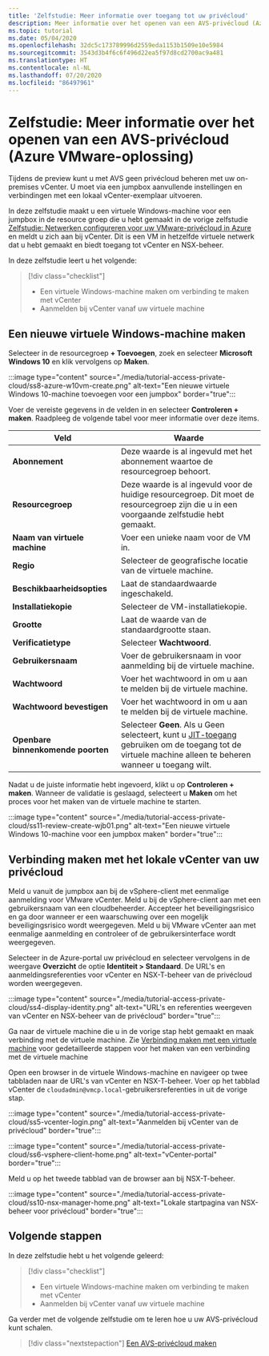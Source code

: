 ```yaml
---
title: 'Zelfstudie: Meer informatie over toegang tot uw privécloud'
description: Meer informatie over het openen van een AVS-privécloud (Azure VMware-oplossing)
ms.topic: tutorial
ms.date: 05/04/2020
ms.openlocfilehash: 32dc5c173789996d2559eda1153b1509e10e5984
ms.sourcegitcommit: 3543d3b4f6c6f496d22ea5f97d8cd2700ac9a481
ms.translationtype: HT
ms.contentlocale: nl-NL
ms.lasthandoff: 07/20/2020
ms.locfileid: "86497961"
---
```

# <a name="tutorial-learn-how-to-access-an-azure-vmware-solution-avs-private-cloud"></a>Zelfstudie: Meer informatie over het openen van een AVS-privécloud (Azure VMware-oplossing)

Tijdens de preview kunt u met AVS geen privécloud beheren met uw on-premises vCenter. U moet via een jumpbox aanvullende instellingen en verbindingen met een lokaal vCenter-exemplaar uitvoeren. 

In deze zelfstudie maakt u een virtuele Windows-machine voor een jumpbox in de resource groep die u hebt gemaakt in de vorige zelfstudie [Zelfstudie: Netwerken configureren voor uw VMware-privécloud in Azure](tutorial-configure-networking.md) en meldt u zich aan bij vCenter. Dit is een VM in hetzelfde virtuele netwerk dat u hebt gemaakt en biedt toegang tot vCenter en NSX-beheer. 

In deze zelfstudie leert u het volgende:

> [!div class="checklist"]
> * Een virtuele Windows-machine maken om verbinding te maken met vCenter
> * Aanmelden bij vCenter vanaf uw virtuele machine

## <a name="create-a-new-windows-virtual-machine"></a>Een nieuwe virtuele Windows-machine maken

Selecteer in de resourcegroep **+ Toevoegen**, zoek en selecteer **Microsoft Windows 10** en klik vervolgens op **Maken**.

:::image type="content" source="./media/tutorial-access-private-cloud/ss8-azure-w10vm-create.png" alt-text="Een nieuwe virtuele Windows 10-machine toevoegen voor een jumpbox" border="true":::

Voer de vereiste gegevens in de velden in en selecteer **Controleren + maken**. Raadpleeg de volgende tabel voor meer informatie over deze items.

| Veld | Waarde |
| --- | --- |
| **Abonnement** | Deze waarde is al ingevuld met het abonnement waartoe de resourcegroep behoort. |
| **Resourcegroep** | Deze waarde is al ingevuld voor de huidige resourcegroep. Dit moet de resourcegroep zijn die u in een voorgaande zelfstudie hebt gemaakt. |
| **Naam van virtuele machine** | Voer een unieke naam voor de VM in. |
| **Regio** | Selecteer de geografische locatie van de virtuele machine. |
| **Beschikbaarheidsopties** | Laat de standaardwaarde ingeschakeld. |
| **Installatiekopie** | Selecteer de VM-installatiekopie. |
| **Grootte** | Laat de waarde van de standaardgrootte staan. |
| **Verificatietype**  | Selecteer **Wachtwoord**. |
| **Gebruikersnaam** | Voer de gebruikersnaam in voor aanmelding bij de virtuele machine. |
| **Wachtwoord** | Voer het wachtwoord in om u aan te melden bij de virtuele machine. |
| **Wachtwoord bevestigen** | Voer het wachtwoord in om u aan te melden bij de virtuele machine. |
| **Openbare binnenkomende poorten** | Selecteer **Geen**. Als u Geen selecteert, kunt u [JIT-toegang](../security-center/security-center-just-in-time.md#jit-configure) gebruiken om de toegang tot de virtuele machine alleen te beheren wanneer u toegang wilt.  |

Nadat u de juiste informatie hebt ingevoerd, klikt u op **Controleren + maken**. Wanneer de validatie is geslaagd, selecteert u **Maken** om het proces voor het maken van de virtuele machine te starten.

:::image type="content" source="./media/tutorial-access-private-cloud/ss11-review-create-wjb01.png" alt-text="Een nieuwe virtuele Windows 10-machine voor een jumpbox maken" border="true":::

## <a name="connect-to-the-local-vcenter-of-your-private-cloud"></a>Verbinding maken met het lokale vCenter van uw privécloud

Meld u vanuit de jumpbox aan bij de vSphere-client met eenmalige aanmelding voor VMware vCenter. Meld u bij de vSphere-client aan met een gebruikersnaam van een cloudbeheerder. Accepteer het beveiligingsrisico en ga door wanneer er een waarschuwing over een mogelijk beveiligingsrisico wordt weergegeven. Meld u bij VMware vCenter aan met eenmalige aanmelding en controleer of de gebruikersinterface wordt weergegeven.

Selecteer in de Azure-portal uw privécloud en selecteer vervolgens in de weergave **Overzicht** de optie **Identiteit > Standaard**. De URL's en aanmeldingsreferenties voor vCenter en NSX-T-beheer van de privécloud worden weergegeven.

:::image type="content" source="./media/tutorial-access-private-cloud/ss4-display-identity.png" alt-text="URL's en referenties weergeven van vCenter en NSX-beheer van de privécloud" border="true":::

Ga naar de virtuele machine die u in de vorige stap hebt gemaakt en maak verbinding met de virtuele machine. Zie [Verbinding maken met een virtuele machine](../virtual-machines/windows/connect-logon.md#connect-to-the-virtual-machine) voor gedetailleerde stappen voor het maken van een verbinding met de virtuele machine

Open een browser in de virtuele Windows-machine en navigeer op twee tabbladen naar de URL's van vCenter en NSX-T-beheer. Voer op het tabblad vCenter de `cloudadmin@vmcp.local`-gebruikersreferenties in uit de vorige stap.

:::image type="content" source="./media/tutorial-access-private-cloud/ss5-vcenter-login.png" alt-text="Aanmelden bij vCenter van de privécloud" border="true":::

:::image type="content" source="./media/tutorial-access-private-cloud/ss6-vsphere-client-home.png" alt-text="vCenter-portal" border="true":::

Meld u op het tweede tabblad van de browser aan bij NSX-T-beheer.

:::image type="content" source="./media/tutorial-access-private-cloud/ss10-nsx-manager-home.png" alt-text="Lokale startpagina van NSX-beheer voor privécloud" border="true":::

## <a name="next-steps"></a>Volgende stappen

In deze zelfstudie hebt u het volgende geleerd:

> [!div class="checklist"]
> * Een virtuele Windows-machine maken om verbinding te maken met vCenter
> * Aanmelden bij vCenter vanaf uw virtuele machine

Ga verder met de volgende zelfstudie om te leren hoe u uw AVS-privécloud kunt schalen.

> [!div class="nextstepaction"]
> [Een AVS-privécloud maken](tutorial-scale-private-cloud.md)
